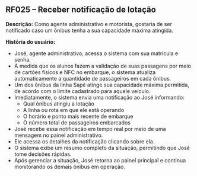 ## RF025 – Receber notificação de lotação
**Descrição:** Como agente administrativo e motorista, gostaria de ser notificado caso
um ônibus tenha a sua capacidade máxima atingida.

**História do usuário:**
- José, agente administrativo, acessa o sistema com sua matrícula e senha.
- À medida que os alunos fazem a validação de suas passagens por meio de cartões físicos e NFC no
embarque, o sistema atualiza automaticamente a quantidade de passageiros em cada ônibus.
- Um dos ônibus da linha Sapé atinge sua capacidade máxima permitida, de acordo com o limite cadastrado
para aquele veículo.
- Imediatamente, o sistema envia uma notificação ao José informando:
  - Qual ônibus atingiu a lotação
  - A linha ou rota em que ele está operando
  - O horário e ponto mais recente de embarque
  - O número total de passageiros embarcados
- José recebe essa notificação em tempo real por meio de uma mensagem no painel administrativo.
- Ele acessa os detalhes da notificação clicando sobre ela.
- O sistema exibe um resumo completo da situação, permitindo que José tome decisões rápidas.
- Após gerenciar a situação, José retorna ao painel principal e continua monitorando os demais ônibus em
operação.
